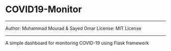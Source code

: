 # COVID19-Monitor

---
Author: Muhammad Mourad & Sayed Omar
License: MIT License

---

A simple dashboard for monitoring COVID-19 using Flask framework
